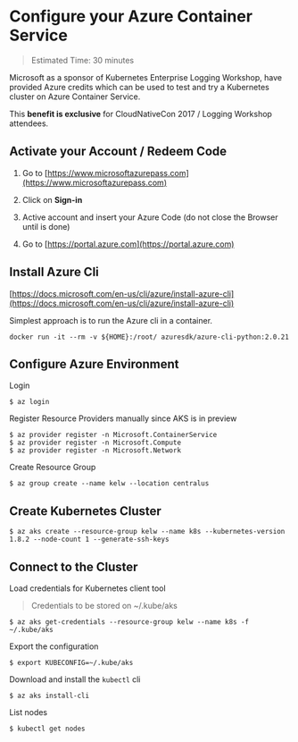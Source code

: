 # Configure your Azure Container Service

> Estimated Time: 30 minutes

Microsoft as a sponsor of Kubernetes Enterprise Logging Workshop, have provided Azure credits which can be used to test and try a Kubernetes cluster on Azure Container Service.

This **benefit is exclusive** for CloudNativeCon 2017 / Logging Workshop attendees.

## Activate your Account / Redeem Code

1. Go to [https://www.microsoftazurepass.com](https://www.microsoftazurepass.com)

2. Click on **Sign-in**

3. Active account and insert your Azure Code \(do not close the Browser until is done\)

4. Go to [https://portal.azure.com](https://portal.azure.com)

## Install Azure Cli

[https://docs.microsoft.com/en-us/cli/azure/install-azure-cli](https://docs.microsoft.com/en-us/cli/azure/install-azure-cli)

Simplest approach is to run the Azure cli in a container.
```
docker run -it --rm -v ${HOME}:/root/ azuresdk/azure-cli-python:2.0.21
```

## Configure Azure Environment

Login

```
$ az login
```

Register Resource Providers manually since AKS is in preview

```
$ az provider register -n Microsoft.ContainerService
$ az provider register -n Microsoft.Compute
$ az provider register -n Microsoft.Network
```

Create Resource Group

```
$ az group create --name kelw --location centralus
```

## Create Kubernetes Cluster

```
$ az aks create --resource-group kelw --name k8s --kubernetes-version 1.8.2 --node-count 1 --generate-ssh-keys
```

## Connect to the Cluster

Load credentials for Kubernetes client tool

> Credentials to be stored on ~/.kube/aks

```
$ az aks get-credentials --resource-group kelw --name k8s -f ~/.kube/aks
```

Export the configuration

```
$ export KUBECONFIG=~/.kube/aks
```

Download and install the `kubectl` cli

```
$ az aks install-cli
```

List nodes

```
$ kubectl get nodes
```



